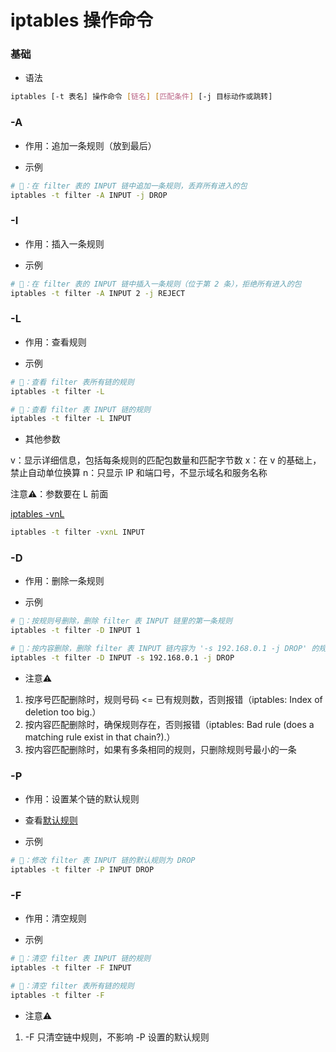 # iptables 操作命令


### 基础

* 语法

```bash
iptables [-t 表名] 操作命令 [链名] [匹配条件] [-j 目标动作或跳转]
```


### -A

* 作用：追加一条规则（放到最后）


* 示例

```bash
# 🌰：在 filter 表的 INPUT 链中追加一条规则，丢弃所有进入的包
iptables -t filter -A INPUT -j DROP
```


### -I

* 作用：插入一条规则


* 示例

```bash
# 🌰：在 filter 表的 INPUT 链中插入一条规则（位于第 2 条），拒绝所有进入的包
iptables -t filter -A INPUT 2 -j REJECT
```


### -L

* 作用：查看规则


* 示例

```bash
# 🌰：查看 filter 表所有链的规则
iptables -t filter -L

# 🌰：查看 filter 表 INPUT 链的规则
iptables -t filter -L INPUT
```


* 其他参数

v：显示详细信息，包括每条规则的匹配包数量和匹配字节数
x：在 v 的基础上，禁止自动单位换算
n：只显示 IP 和端口号，不显示域名和服务名称

注意⚠️：参数要在 L 前面

[iptables -vnL](image/003_列举规则.png)

```bash
iptables -t filter -vxnL INPUT
```


### -D

* 作用：删除一条规则


* 示例

```bash
# 🌰：按规则号删除，删除 filter 表 INPUT 链里的第一条规则
iptables -t filter -D INPUT 1

# 🌰：按内容删除，删除 filter 表 INPUT 链内容为 '-s 192.168.0.1 -j DROP' 的规则
iptables -t filter -D INPUT -s 192.168.0.1 -j DROP
```


* 注意⚠️

1. 按序号匹配删除时，规则号码 <= 已有规则数，否则报错（iptables: Index of deletion too big.）
2. 按内容匹配删除时，确保规则存在，否则报错（iptables: Bad rule (does a matching rule exist in that chain?).）
3. 按内容匹配删除时，如果有多条相同的规则，只删除规则号最小的一条


### -P

* 作用：设置某个链的默认规则

* 查看[默认规则](image/002_默认规则.png)

* 示例

```bash
# 🌰：修改 filter 表 INPUT 链的默认规则为 DROP
iptables -t filter -P INPUT DROP
```


### -F

* 作用：清空规则

* 示例

```bash
# 🌰：清空 filter 表 INPUT 链的规则
iptables -t filter -F INPUT

# 🌰：清空 filter 表所有链的规则
iptables -t filter -F
```

* 注意⚠️

1. -F 只清空链中规则，不影响 -P 设置的默认规则

